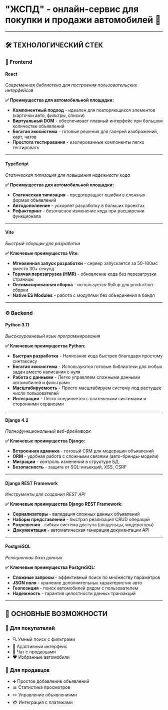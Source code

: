 # "ЖСПД" - онлайн-сервис для покупки и продажи автомобилей 🚗

---

## 🛠 **ТЕХНОЛОГИЧЕСКИЙ СТЕК**

### **🎨 Frontend**

#### **React** 
*Современная библиотека для построения пользовательских интерфейсов*

**✅ Преимущества для автомобильной площадки:**
- **Компонентный подход** - идеален для повторяющихся элементов (карточки авто, фильтры, списки)
- **Виртуальный DOM** - обеспечивает плавный интерфейс при большом количестве объявлений
- **Богатая экосистема** - готовые решения для галерей изображений, карт, чатов
- **Простота тестирования** - изолированные компоненты легко тестировать

---

#### **TypeScript** 
*Статическая типизация для повышения надежности кода*

**✅ Преимущества для автомобильной площадки:**
- **Статическая типизация** - предотвращает ошибки в сложных формах объявлений
- **Автодополнение** - ускоряет разработку в больших проектах
- **Рефакторинг** - безопасное изменение кода при расширении функционала

---

#### **Vite** 
*Быстрый сборщик для разработки*

**✅ Ключевые преимущества Vite:**
- **Мгновенная запуск разработки** - сервер запускается за 50-100мс вместо 30+ секунд
- **Горячая перезагрузка (HMR)** - обновление кода без перезагрузки страницы
- **Оптимизированная сборка** - используется Rollup для production-сборки
- **Native ES Modules** - работа с модулями без объединения в бандл

---

### **⚙️ Backend**

#### **Python 3.11** 
*Высокоуровневый язык программирования*

**✅ Ключевые преимущества Python:**
- **Быстрая разработка** - Написание кода быстрее благодаря простому синтаксису
- **Богатая экосистема** - Используются готовые библиотеки для любых задач вместо написания с нуля
- **Работа с данными** - Легко управляем сложными данными автомобилей и фильтрами
- **Масштабируемость** - Просто масштабируем систему под растущее число пользователей
- **Интеграции** - Легко соединяется с платежными системами и сторонними сервисами

---

#### **Django 4.2** 
*Полнофункциональный веб-фреймворк*

**✅ Ключевые преимущества Django:**
- **Встроенная админка** - готовый CRM для модерации объявлений
- **ORM** - удобная работа с сложными связями (авто-бренды-модели)
- **Миграции** - контроль изменений в структуре БД
- **Безопасность** - защита от SQL-инъекций, XSS, CSRF

---

#### **Django REST Framework** 
*Инструменты для создания REST API*

**✅ Ключевые преимущества Django REST Framework:**
- **Сериализаторы** - валидация сложных данных объявлений
- **Наборы представлений** - быстрая реализация CRUD операций
- **Разрешения** - гибкая система доступа (владельцы, модераторы)
- **Документация** - автоматическая генерация документации API

---

#### **PostgreSQL** 
*Реляционная база данных*

**✅ Ключевые преимущества PostgreSQL:**
- **Сложные запросы** - эффективный поиск по множеству параметров
- **JSON поля** - хранение дополнительных характеристик авто
- **Геопозиция** - поиск автомобилей рядом с пользователем
- **Надежность** - гарантия целостности данных транзакций

---

## 🚀 **ОСНОВНЫЕ ВОЗМОЖНОСТИ**

### **👤 Для покупателей**
- 🔍 Умный поиск с фильтрами
- 📱 Адаптивный интерфейс
- 💬 Чат с продавцами
- ❤️ Избранные автомобили

### **🏪 Для продавцов**
- ➕ Простое добавление объявлений
- 📊 Статистика просмотров
- ✏️ Управление объявлениями
- 💳 Интеграция с платежами

